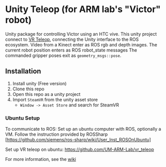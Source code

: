 # Unity Teleop (for ARM lab's "Victor" robot)

Unity package for controlling Victor using an HTC vive.
This unity project connect to [VR Teleop](https://github.com/UM-ARM-Lab/vr_teleop), connecting the Unity interface to the ROS ecosystem. 
Video from a Kinect enter as ROS rgb and depth images.
The current robot position enters as ROS robot_state messages
The commanded gripper poses exit as `geometry_msgs::pose`.

## Installation

1. Install unity (Free version)
2. Clone this repo
3. Open this repo as a unity project
4. Import `SteamVR` from the unity asset store
   - `Window -> Asset Store` and search for SteamVR

### Ubuntu Setup
To communicate to ROS:
Set up an ubuntu computer with ROS, optionally a VM.
Follow the instruction provided by ROSSharp [https://github.com/siemens/ros-sharp/wiki/User_Inst_ROSOnUbuntu]

Set up VR teleop on ubuntu: https://github.com/UM-ARM-Lab/vr_teleop

For more information, see the [wiki](https://github.com/UM-ARM-Lab/unity_victor_teleop/wiki)
